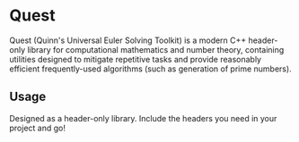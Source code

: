 # Quest
Quest (Quinn's Universal Euler Solving Toolkit) is a modern C++ header-only library for computational mathematics and number theory, containing utilities designed to mitigate repetitive tasks and provide reasonably efficient frequently-used algorithms (such as generation of prime numbers).

## Usage
Designed as a header-only library. Include the headers you need in your project and go!
